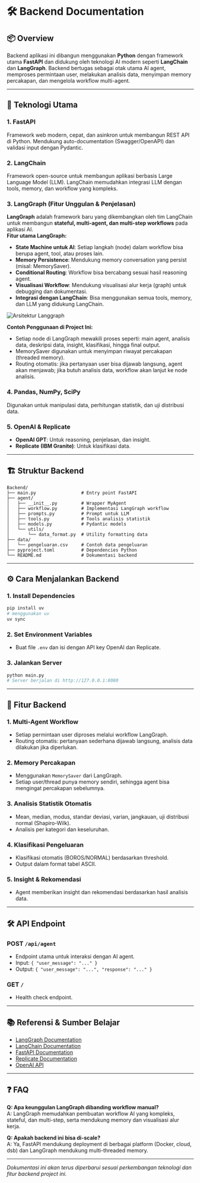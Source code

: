 # 🛠️ Backend Documentation

## 📦 Overview

Backend aplikasi ini dibangun menggunakan **Python** dengan framework utama **FastAPI** dan didukung oleh teknologi AI modern seperti **LangChain** dan **LangGraph**. Backend bertugas sebagai otak utama AI agent, memproses permintaan user, melakukan analisis data, menyimpan memory percakapan, dan mengelola workflow multi-agent.

---

## 🚀 Teknologi Utama

### 1. **FastAPI**
Framework web modern, cepat, dan asinkron untuk membangun REST API di Python. Mendukung auto-documentation (Swagger/OpenAPI) dan validasi input dengan Pydantic.

### 2. **LangChain**
Framework open-source untuk membangun aplikasi berbasis Large Language Model (LLM). LangChain memudahkan integrasi LLM dengan tools, memory, dan workflow yang kompleks.

### 3. **LangGraph** (Fitur Unggulan & Penjelasan)
**LangGraph** adalah framework baru yang dikembangkan oleh tim LangChain untuk membangun **stateful, multi-agent, dan multi-step workflows** pada aplikasi AI.  
**Fitur utama LangGraph:**
- **State Machine untuk AI**: Setiap langkah (node) dalam workflow bisa berupa agent, tool, atau proses lain.
- **Memory Persistence**: Mendukung memory conversation yang persist (misal: MemorySaver).
- **Conditional Routing**: Workflow bisa bercabang sesuai hasil reasoning agent.
- **Visualisasi Workflow**: Mendukung visualisasi alur kerja (graph) untuk debugging dan dokumentasi.
- **Integrasi dengan LangChain**: Bisa menggunakan semua tools, memory, dan LLM yang didukung LangChain.

![Arsitektur Langgraph](../images/workflow.png)

**Contoh Penggunaan di Project Ini:**
- Setiap node di LangGraph mewakili proses seperti: main agent, analisis data, deskripsi data, insight, klasifikasi, hingga final output.
- MemorySaver digunakan untuk menyimpan riwayat percakapan (threaded memory).
- Routing otomatis: jika pertanyaan user bisa dijawab langsung, agent akan menjawab; jika butuh analisis data, workflow akan lanjut ke node analisis.

### 4. **Pandas, NumPy, SciPy**
Digunakan untuk manipulasi data, perhitungan statistik, dan uji distribusi data.

### 5. **OpenAI & Replicate**
- **OpenAI GPT**: Untuk reasoning, penjelasan, dan insight.
- **Replicate (IBM Granite)**: Untuk klasifikasi data.

---

## 🏗️ Struktur Backend

```
Backend/
├── main.py                 # Entry point FastAPI
├── agent/
│   ├── __init__.py         # Wrapper MyAgent
│   ├── workflow.py         # Implementasi LangGraph workflow
│   ├── prompts.py          # Prompt untuk LLM
│   ├── tools.py            # Tools analisis statistik
│   ├── models.py           # Pydantic models
│   └── utils/
│       └── data_format.py  # Utility formatting data
├── data/
│   └── pengeluaran.csv     # Contoh data pengeluaran
├── pyproject.toml          # Dependencies Python
└── README.md               # Dokumentasi backend
```

---

## ⚙️ Cara Menjalankan Backend

### 1. **Install Dependencies**
```bash
pip install uv
# menggunakan uv
uv sync
```

### 2. **Set Environment Variables**
- Buat file `.env` dan isi dengan API key OpenAI dan Replicate.

### 3. **Jalankan Server**
```bash
python main.py
# Server berjalan di http://127.0.0.1:8080
```

---

## 🧠 Fitur Backend

### 1. **Multi-Agent Workflow**
- Setiap permintaan user diproses melalui workflow LangGraph.
- Routing otomatis: pertanyaan sederhana dijawab langsung, analisis data dilakukan jika diperlukan.

### 2. **Memory Percakapan**
- Menggunakan `MemorySaver` dari LangGraph.
- Setiap user/thread punya memory sendiri, sehingga agent bisa mengingat percakapan sebelumnya.

### 3. **Analisis Statistik Otomatis**
- Mean, median, modus, standar deviasi, varian, jangkauan, uji distribusi normal (Shapiro-Wilk).
- Analisis per kategori dan keseluruhan.

### 4. **Klasifikasi Pengeluaran**
- Klasifikasi otomatis (BOROS/NORMAL) berdasarkan threshold.
- Output dalam format tabel ASCII.

### 5. **Insight & Rekomendasi**
- Agent memberikan insight dan rekomendasi berdasarkan hasil analisis data.

---

## 🛠️ API Endpoint

### **POST `/api/agent`**
- Endpoint utama untuk interaksi dengan AI agent.
- Input: `{ "user_message": "..." }`
- Output: `{ "user_message": "...", "response": "..." }`

### **GET `/`**
- Health check endpoint.

---

## 📚 Referensi & Sumber Belajar

- [LangGraph Documentation](https://langchain-ai.github.io/langgraph/)
- [LangChain Documentation](https://python.langchain.com/)
- [FastAPI Documentation](https://fastapi.tiangolo.com/)
- [Replicate Documentation](https://replicate.com/docs)
- [OpenAI API](https://platform.openai.com/docs/)

---

## ❓ FAQ

**Q: Apa keunggulan LangGraph dibanding workflow manual?**  
A: LangGraph memudahkan pembuatan workflow AI yang kompleks, stateful, dan multi-step, serta mendukung memory dan visualisasi alur kerja.

**Q: Apakah backend ini bisa di-scale?**  
A: Ya, FastAPI mendukung deployment di berbagai platform (Docker, cloud, dsb) dan LangGraph mendukung multi-threaded memory.

---

*Dokumentasi ini akan terus diperbarui sesuai perkembangan teknologi dan fitur backend project ini.*
